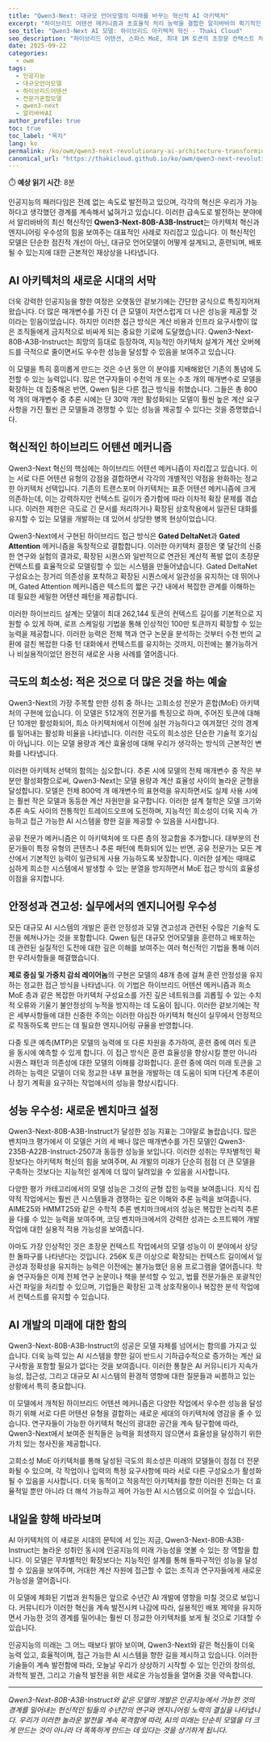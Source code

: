 ```yaml
---
title: "Qwen3-Next: 대규모 언어모델의 미래를 바꾸는 혁신적 AI 아키텍처"
excerpt: "하이브리드 어텐션 메커니즘과 초효율적 처리 능력을 결합한 알리바바의 획기적인 Qwen3-Next-80B-A3B-Instruct 모델이 인공지능 분야에서 매개변수 효율성과 컨텍스트 처리에 새로운 기준을 제시하는 방법을 탐구합니다."
seo_title: "Qwen3-Next AI 모델: 하이브리드 아키텍처 혁신 - Thaki Cloud"
seo_description: "하이브리드 어텐션, 스파스 MoE, 최대 1M 토큰의 초장문 컨텍스트 처리 능력으로 AI를 혁신하는 Qwen3-Next-80B-A3B-Instruct를 알아보세요."
date: 2025-09-22
categories:
  - owm
tags:
  - 인공지능
  - 대규모언어모델
  - 하이브리드어텐션
  - 전문가혼합모델
  - qwen3-next
  - 알리바바AI
author_profile: true
toc: true
toc_label: "목차"
lang: ko
permalink: /ko/owm/qwen3-next-revolutionary-ai-architecture-transforming-future/
canonical_url: "https://thakicloud.github.io/ko/owm/qwen3-next-revolutionary-ai-architecture-transforming-future/"
---
```


⏱️ **예상 읽기 시간**: 8분

인공지능의 패러다임은 전례 없는 속도로 발전하고 있으며, 각각의 혁신은 우리가 가능하다고 생각했던 경계를 계속해서 넓혀가고 있습니다. 이러한 급속도로 발전하는 분야에서 알리바바의 최신 혁신작인 **Qwen3-Next-80B-A3B-Instruct**는 아키텍처 혁신과 엔지니어링 우수성의 힘을 보여주는 대표적인 사례로 자리잡고 있습니다. 이 혁신적인 모델은 단순한 점진적 개선이 아닌, 대규모 언어모델이 어떻게 설계되고, 훈련되며, 배포될 수 있는지에 대한 근본적인 재상상을 나타냅니다.

## AI 아키텍처의 새로운 시대의 서막

더욱 강력한 인공지능을 향한 여정은 오랫동안 겉보기에는 간단한 공식으로 특징지어져 왔습니다. 더 많은 매개변수를 가진 더 큰 모델이 자연스럽게 더 나은 성능을 제공할 것이라는 믿음이었습니다. 하지만 이러한 접근 방식은 계산 비용과 인프라 요구사항이 많은 조직들에게 금지적으로 비싸게 되는 중요한 기로에 도달했습니다. Qwen3-Next-80B-A3B-Instruct는 희망의 등대로 등장하여, 지능적인 아키텍처 설계가 계산 오버헤드를 극적으로 줄이면서도 우수한 성능을 달성할 수 있음을 보여주고 있습니다.

이 모델을 특히 흥미롭게 만드는 것은 수년 동안 이 분야를 지배해왔던 기존의 통념에 도전할 수 있는 능력입니다. 많은 연구자들이 수천억 개 또는 수조 개의 매개변수로 모델을 확장하는 데 집중해온 반면, Qwen 팀은 다른 접근 방식을 취했습니다. 그들은 총 800억 개의 매개변수 중 추론 시에는 단 30억 개만 활성화되는 모델이 훨씬 높은 계산 요구사항을 가진 훨씬 큰 모델들과 경쟁할 수 있는 성능을 제공할 수 있다는 것을 증명했습니다.

## 혁신적인 하이브리드 어텐션 메커니즘

Qwen3-Next 혁신의 핵심에는 하이브리드 어텐션 메커니즘이 자리잡고 있습니다. 이는 서로 다른 어텐션 유형의 강점을 결합하면서 각각의 개별적인 약점을 완화하는 정교한 아키텍처 선택입니다. 기존의 트랜스포머 아키텍처는 표준 어텐션 메커니즘에 크게 의존하는데, 이는 강력하지만 컨텍스트 길이가 증가함에 따라 이차적 확장 문제를 겪습니다. 이러한 제한은 극도로 긴 문서를 처리하거나 확장된 상호작용에서 일관된 대화를 유지할 수 있는 모델을 개발하는 데 있어서 상당한 병목 현상이었습니다.

Qwen3-Next에서 구현된 하이브리드 접근 방식은 **Gated DeltaNet**과 **Gated Attention** 메커니즘을 독창적으로 결합합니다. 이러한 아키텍처 결정은 몇 달간의 신중한 연구와 실험의 결과로, 확장된 시퀀스와 일반적으로 연관된 계산적 폭발 없이 초장문 컨텍스트를 효율적으로 모델링할 수 있는 시스템을 만들어냈습니다. Gated DeltaNet 구성요소는 장거리 의존성을 포착하고 확장된 시퀀스에서 일관성을 유지하는 데 뛰어나며, Gated Attention 메커니즘은 텍스트의 짧은 구간 내에서 복잡한 관계를 이해하는 데 필요한 세밀한 어텐션 패턴을 제공합니다.

이러한 하이브리드 설계는 모델이 최대 262,144 토큰의 컨텍스트 길이를 기본적으로 지원할 수 있게 하며, 로프 스케일링 기법을 통해 인상적인 100만 토큰까지 확장할 수 있는 능력을 제공합니다. 이러한 능력은 전체 책과 연구 논문을 분석하는 것부터 수천 번의 교환에 걸친 복잡한 다중 턴 대화에서 컨텍스트를 유지하는 것까지, 이전에는 불가능하거나 비실용적이었던 완전히 새로운 사용 사례를 열어줍니다.

## 극도의 희소성: 적은 것으로 더 많은 것을 하는 예술

Qwen3-Next의 가장 주목할 만한 성취 중 하나는 고희소성 전문가 혼합(MoE) 아키텍처의 구현에 있습니다. 이 모델은 512개의 전문가를 특징으로 하며, 주어진 토큰에 대해 단 10개만 활성화되어, 희소 아키텍처에서 이전에 실현 가능하다고 여겨졌던 것의 경계를 밀어내는 활성화 비율을 나타냅니다. 이러한 극도의 희소성은 단순한 기술적 호기심이 아닙니다. 이는 모델 용량과 계산 효율성에 대해 우리가 생각하는 방식의 근본적인 변화를 나타냅니다.

이러한 아키텍처 선택의 함의는 심오합니다. 추론 시에 모델의 전체 매개변수 중 작은 부분만 활성화함으로써, Qwen3-Next는 모델 용량과 계산 효율성 사이의 놀라운 균형을 달성합니다. 모델은 전체 800억 개 매개변수의 표현력을 유지하면서도 실제 사용 시에는 훨씬 작은 모델과 동등한 계산 자원만을 요구합니다. 이러한 설계 철학은 모델 크기와 추론 속도 사이의 전통적인 트레이드오프에 도전하며, 지능적인 희소성이 더욱 지속 가능하고 접근 가능한 AI 시스템을 향한 길을 제공할 수 있음을 시사합니다.

공유 전문가 메커니즘은 이 아키텍처에 또 다른 층의 정교함을 추가합니다. 대부분의 전문가들이 특정 유형의 콘텐츠나 추론 패턴에 특화되어 있는 반면, 공유 전문가는 모든 계산에서 기본적인 능력이 일관되게 사용 가능하도록 보장합니다. 이러한 설계는 때때로 심하게 희소한 시스템에서 발생할 수 있는 분열을 방지하면서 MoE 접근 방식의 효율성 이점을 유지합니다.

## 안정성과 견고성: 실무에서의 엔지니어링 우수성

모든 대규모 AI 시스템의 개발은 훈련 안정성과 모델 견고성과 관련된 수많은 기술적 도전을 헤쳐나가는 것을 포함합니다. Qwen 팀은 대규모 언어모델을 훈련하고 배포하는 데 관련된 실질적인 도전에 대한 깊은 이해를 보여주는 여러 혁신적인 기법을 통해 이러한 우려사항들을 해결했습니다.

**제로 중심 및 가중치 감쇠 레이어놈**의 구현은 모델의 48개 층에 걸쳐 훈련 안정성을 유지하는 정교한 접근 방식을 나타냅니다. 이 기법은 하이브리드 어텐션 메커니즘과 희소 MoE 층과 같은 복잡한 아키텍처 구성요소를 가진 깊은 네트워크를 괴롭힐 수 있는 수치적 오류와 기울기 불안정성의 누적을 방지하는 데 도움이 됩니다. 이러한 겉보기에는 작은 세부사항들에 대한 신중한 주의는 이러한 야심찬 아키텍처 혁신이 실무에서 안정적으로 작동하도록 만드는 데 필요한 엔지니어링 규율을 반영합니다.

다중 토큰 예측(MTP)은 모델의 능력에 또 다른 차원을 추가하여, 훈련 중에 여러 토큰을 동시에 예측할 수 있게 합니다. 이 접근 방식은 훈련 효율성을 향상시킬 뿐만 아니라 시퀀스 패턴과 의존성에 대한 모델의 이해를 강화합니다. 훈련 중에 여러 미래 토큰을 고려하는 능력은 모델이 더욱 정교한 내부 표현을 개발하는 데 도움이 되며 다단계 추론이나 장기 계획을 요구하는 작업에서의 성능을 향상시킵니다.

## 성능 우수성: 새로운 벤치마크 설정

Qwen3-Next-80B-A3B-Instruct가 달성한 성능 지표는 그야말로 놀랍습니다. 많은 벤치마크 평가에서 이 모델은 거의 세 배나 많은 매개변수를 가진 모델인 Qwen3-235B-A22B-Instruct-2507과 동등한 성능을 보입니다. 이러한 성취는 무차별적인 확장보다는 아키텍처 혁신의 힘을 보여주며, AI 개발의 미래가 단순히 점점 더 큰 모델을 구축하는 것보다는 지능적인 설계에 더 많이 달려있을 수 있음을 시사합니다.

다양한 평가 카테고리에서의 모델 성능은 그것의 균형 잡힌 능력을 보여줍니다. 지식 집약적 작업에서는 훨씬 큰 시스템들과 경쟁하는 깊은 이해와 추론 능력을 보여줍니다. AIME25와 HMMT25와 같은 수학적 추론 벤치마크에서의 성능은 복잡한 논리적 추론을 다룰 수 있는 능력을 보여주며, 코딩 벤치마크에서의 강력한 성과는 소프트웨어 개발 작업에 대한 실용적 적용 가능성을 보여줍니다.

아마도 가장 인상적인 것은 초장문 컨텍스트 작업에서의 모델 성능이 이 분야에서 상당한 돌파구를 나타낸다는 것입니다. 256K 토큰 이상으로 확장되는 컨텍스트 길이에서 일관성과 정확성을 유지하는 능력은 이전에는 불가능했던 응용 프로그램을 열어줍니다. 학술 연구자들은 이제 전체 연구 논문이나 책을 분석할 수 있고, 법률 전문가들은 포괄적인 사건 파일을 처리할 수 있으며, 기업들은 확장된 고객 상호작용이나 복잡한 분석 작업에서 컨텍스트를 유지할 수 있습니다.

## AI 개발의 미래에 대한 함의

Qwen3-Next-80B-A3B-Instruct의 성공은 모델 자체를 넘어서는 함의를 가지고 있습니다. 더욱 능력 있는 AI 시스템을 향한 길이 반드시 기하급수적으로 증가하는 계산 요구사항을 포함할 필요가 없다는 것을 보여줍니다. 이러한 통찰은 AI 커뮤니티가 지속가능성, 접근성, 그리고 대규모 AI 시스템의 환경적 영향에 대한 질문들과 씨름하고 있는 상황에서 특히 중요합니다.

이 모델에서 개척된 하이브리드 어텐션 메커니즘은 다양한 작업에서 우수한 성능을 달성하기 위해 서로 다른 어텐션 유형을 결합하는 새로운 세대의 아키텍처에 영감을 줄 수 있습니다. 연구자들이 가능한 아키텍처 혁신의 광대한 공간을 계속 탐구함에 따라, Qwen3-Next에서 보여준 원칙들은 능력을 희생하지 않으면서 효율성을 달성하기 위한 가치 있는 청사진을 제공합니다.

고희소성 MoE 아키텍처를 통해 달성된 극도의 희소성은 미래의 모델들이 점점 더 전문화될 수 있으며, 각 작업이나 입력의 특정 요구사항에 따라 서로 다른 구성요소가 활성화될 수 있음을 시사합니다. 더욱 동적이고 적응적인 아키텍처를 향한 이러한 진화는 더 효율적일 뿐만 아니라 더 해석 가능하고 제어 가능한 AI 시스템으로 이어질 수 있습니다.

## 내일을 향해 바라보며

AI 아키텍처의 이 새로운 시대의 문턱에 서 있는 지금, Qwen3-Next-80B-A3B-Instruct는 놀라운 성취인 동시에 인공지능의 미래 가능성을 엿볼 수 있는 창 역할을 합니다. 이 모델은 무차별적인 확장보다는 지능적인 설계를 통해 돌파구적인 성능을 달성할 수 있음을 보여주며, 거대한 계산 자원에 접근할 수 없는 조직과 연구자들에게 새로운 가능성을 열어줍니다.

이 모델에 체화된 기법과 원칙들은 앞으로 수년간 AI 개발에 영향을 미칠 것으로 보입니다. 커뮤니티가 이러한 혁신을 계속 발전시켜 나감에 따라, 실용적인 배포 제약을 유지하면서 가능한 것의 경계를 밀어내는 훨씬 더 정교한 아키텍처를 보게 될 것으로 기대할 수 있습니다.

인공지능의 미래는 그 어느 때보다 밝아 보이며, Qwen3-Next와 같은 혁신들이 더욱 능력 있고, 효율적이며, 접근 가능한 AI 시스템을 향한 길을 제시하고 있습니다. 이러한 기술들이 계속 발전함에 따라, 오늘날 우리가 상상하기 시작할 수 있는 인간의 창의성, 과학적 발견, 그리고 기술적 발전을 위한 새로운 가능성들을 열어줄 것을 약속합니다.

---

*Qwen3-Next-80B-A3B-Instruct와 같은 모델의 개발은 인공지능에서 가능한 것의 경계를 밀어내는 헌신적인 팀들의 수년간의 연구와 엔지니어링 노력의 결실을 나타냅니다. 우리가 이러한 놀라운 발전을 계속 목격함에 따라, AI의 미래는 단순히 모델을 더 크게 만드는 것이 아니라 더 똑똑하게 만드는 데 있다는 것을 상기하게 됩니다.*
